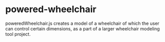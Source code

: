 # powered-wheelchair

poweredWheelchair.js creates a model of a wheelchair of which the user can control certain dimensions, as a part of a larger wheelchair modeling tool project.
